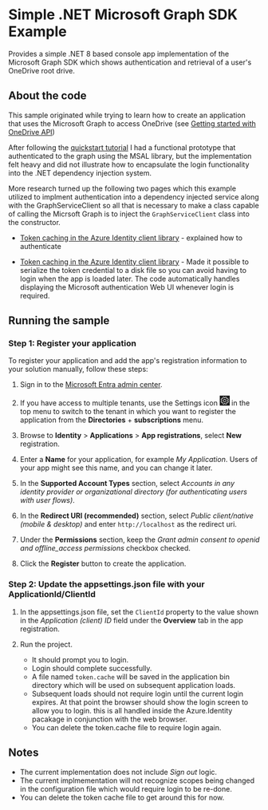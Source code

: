# Simple .NET Microsoft Graph SDK Example

Provides a simple .NET 8 based console app implementation of the Microsoft Graph SDK which shows authentication and retrieval of a user's OneDrive root drive.

## About the code

This sample originated while trying to learn how to create an application that uses the Microsoft Graph to access OneDrive (see [Getting started with OneDrive API](https://learn.microsoft.com/en-us/onedrive/developer/rest-api/getting-started/?view=odsp-graph-online))

After following the [quickstart tutorial](https://learn.microsoft.com/en-us/entra/identity-platform/quickstart-desktop-app-wpf-sign-in#option-2-register-and-manually-configure-your-application-and-code-sample) I had a functional prototype that authenticated to the graph using the MSAL library, but the implementation felt heavy and did not illustrate how to encapsulate the login functionality into the .NET dependency injection system.

More research turned up the following two pages which this example utilized to implment authentication into a dependency injected service along with the GraphServiceClient so all that is necessary to make a class capable of calling the Micrsoft Graph is to inject the `GraphServiceClient` class into the constructor.

- [Token caching in the Azure Identity client library](https://github.com/Azure/azure-sdk-for-net/blob/main/sdk/identity/Azure.Identity/samples/TokenCache.md) - explained how to authenticate

- [Token caching in the Azure Identity client library](https://github.com/Azure/azure-sdk-for-net/blob/main/sdk/identity/Azure.Identity/samples/TokenCache.md) - Made it possible to serialize the token credential to a disk file so you can avoid having to login when the app is loaded later. The code automatically handles displaying the Microsoft authentication Web UI whenever login is required.

## Running the sample

### Step 1: Register your application

To register your application and add the app's registration information to your solution manually, follow these steps:

1. Sign in to the [Microsoft Entra admin center](https://entra.microsoft.com/).

1. If you have access to multiple tenants, use the Settings icon ![settings icon](./assets/gear_icon.png) in the top menu to switch to the tenant in which you want to register the application from the **Directories** + **subscriptions** menu.

1. Browse to **Identity** > **Applications** > **App registrations**, select **New** registration.

1. Enter a **Name** for your application, for example *My Application*. Users of your app might see this name, and you can change it later.

1. In the **Supported Account Types** section, select *Accounts in any identity provider or organizational directory (for authenticating users with user flows)*.

1. In the **Redirect URI (recommended)** section, select *Public client/native (mobile & desktop)* and enter `http://localhost` as the redirect uri.

1. Under the **Permissions** section, keep the *Grant admin consent to openid and offline_access permissions* checkbox checked.

1. Click the **Register** button to create the application.


### Step 2: Update the appsettings.json file with your ApplicationId/ClientId

1. In the appsettings.json file, set the `ClientId` property to the value shown in the *Application (client) ID* field under the **Overview** tab in the app registration.

2. Run the project.
    - It should prompt you to login.
    - Login should complete successfully.
    - A file named `token.cache` will be saved in the application bin directory which will be used on subsequent application loads.
    - Subsequent loads should not require login until the current login expires. At that point the browser should show the login screen to allow you to login. this is all handled inside the Azure.Identity pacakage in conjunction with the web browser.
    - You can delete the token.cache file to require login again.

## Notes

- The current implementation does not include *Sign out* logic.
- The current implmementation will not recognize scopes being changed in the configuration file which would require login to be re-done.
- You can delete the token cache file to get around this for now.